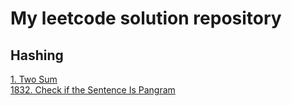 
# My leetcode solution repository 

## Hashing
[1. Two Sum](python/Two_Sum.py)   
[1832. Check if the Sentence Is Pangram](python/Check_if_the_Sentence_Is_Pangram.py)

